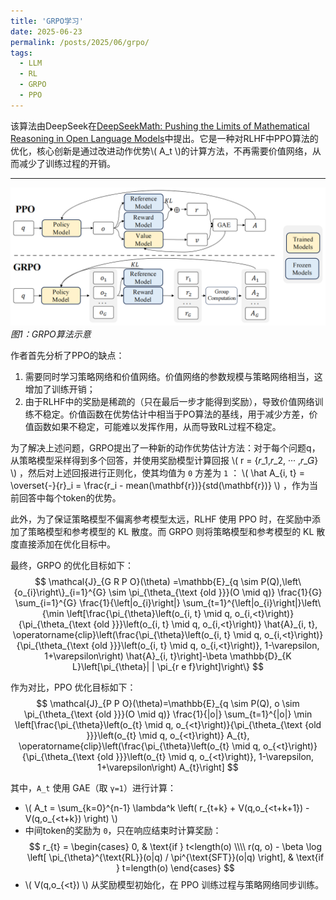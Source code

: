 ```yaml
---
title: 'GRPO学习'
date: 2025-06-23
permalink: /posts/2025/06/grpo/
tags:
  - LLM
  - RL
  - GRPO
  - PPO
---
```


该算法由DeepSeek在[DeepSeekMath: Pushing the Limits of Mathematical Reasoning in Open Language Models](https://arxiv.org/abs/2402.03300v3)中提出。它是一种对RLHF中PPO算法的优化，核心创新是通过改进动作优势\\( A_t \\)的计算方法，不再需要价值网络，从而减少了训练过程的开销。

---

![Illustration comparing LoRA and LoRA](/images/202506/grpo-1.png)
*图1：GRPO算法示意*

作者首先分析了PPO的缺点：
1. 需要同时学习策略网络和价值网络。价值网络的参数规模与策略网络相当，这增加了训练开销；
2. 由于RLHF中的奖励是稀疏的（只在最后一步才能得到奖励），导致价值网络训练不稳定。价值函数在优势估计中相当于PO算法的基线，用于减少方差，价值函数如果不稳定，可能难以发挥作用，从而导致RL过程不稳定。

为了解决上述问题，GRPO提出了一种新的动作优势估计方法：对于每个问题q，从策略模型采样得到多个回答，并使用奖励模型计算回报 \\( r = {𝑟_1,𝑟_2, ··· ,𝑟_𝐺} \\) ，然后对上述回报进行正则化，使其均值为 `0` 方差为 `1` ： \\( \hat A_{i, t} = \overset{-}{r}_i = \frac{r_i - mean(\mathbf{r})}{std(\mathbf{r})} \\) ，作为当前回答中每个token的优势。

此外，为了保证策略模型不偏离参考模型太远，RLHF 使用 PPO 时，在奖励中添加了策略模型和参考模型的 KL 散度。而 GRPO 则将策略模型和参考模型的 KL 散度直接添加在优化目标中。

最终，GRPO 的优化目标如下：
$$
\mathcal{J}_{G R P O}(\theta) =\mathbb{E}_{q \sim P(Q),\left\{o_{i}\right\}_{i=1}^{G} \sim \pi_{\theta_{\text {old }}}(O \mid q)} \frac{1}{G} \sum_{i=1}^{G} \frac{1}{\left|o_{i}\right|} \sum_{t=1}^{\left|o_{i}\right|}\left\{\min \left[\frac{\pi_{\theta}\left(o_{i, t} \mid q, o_{i,<t}\right)}{\pi_{\theta_{\text {old }}}\left(o_{i, t} \mid q, o_{i,<t}\right)} \hat{A}_{i, t}, \operatorname{clip}\left(\frac{\pi_{\theta}\left(o_{i, t} \mid q, o_{i,<t}\right)}{\pi_{\theta_{\text {old }}}\left(o_{i, t} \mid q, o_{i,<t}\right)}, 1-\varepsilon, 1+\varepsilon\right) \hat{A}_{i, t}\right]-\beta \mathbb{D}_{K L}\left[\pi_{\theta}| | \pi_{r e f}\right]\right\}
$$

作为对比，PPO 优化目标如下：
$$
\mathcal{J}_{P P O}(\theta)=\mathbb{E}_{q \sim P(Q), o \sim \pi_{\theta_{\text {old }}}(O \mid q)} \frac{1}{|o|} \sum_{t=1}^{|o|} \min \left[\frac{\pi_{\theta}\left(o_{t} \mid q, o_{<t}\right)}{\pi_{\theta_{\text {old }}}\left(o_{t} \mid q, o_{<t}\right)} A_{t}, \operatorname{clip}\left(\frac{\pi_{\theta}\left(o_{t} \mid q, o_{<t}\right)}{\pi_{\theta_{\text {old }}}\left(o_{t} \mid q, o_{<t}\right)}, 1-\varepsilon, 1+\varepsilon\right) A_{t}\right]
$$

其中，`A_t` 使用 GAE（取 `γ=1`）进行计算：
* \\( A_t = \sum_{k=0}^{n-1} \lambda^k \left( r_{t+k} + V(q,o_{<t+k+1}) - V(q,o_{<t+k}) \right) \\)
* 中间token的奖励为 `0`，只在响应结束时计算奖励：
$$
r_{t} =
\begin{cases}
0, & \text{if } t<length(o) \\\\
r(q, o) - \beta \log \left[ \pi_{\theta}^{\text{RL}}(o|q) / \pi^{\text{SFT}}(o|q) \right], & \text{if } t=length(o)
\end{cases}
$$
* \\( V(q,o_{<t}) \\) 从奖励模型初始化，在 PPO 训练过程与策略网络同步训练。
